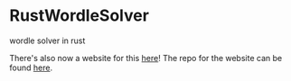 # RustWordleSolver
wordle solver in rust

There's also now a website for this [here](https://yellowly.github.io/wordle-solver-website)!
The repo for the website can be found [here](https://github.com/Yellowly/wordle-solver-website).
